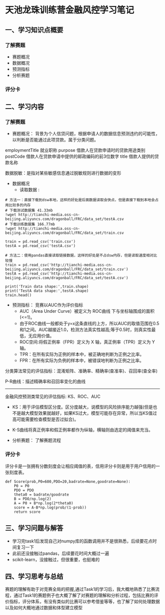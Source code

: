 # 天池龙珠训练营金融风控学习笔记

##  一、学习知识点概要

### 了解赛题
* 赛题概况
* 数据概况
* 预测指标
* 分析赛题

### 评分卡

## 二、学习内容
### 了解赛题
* 赛题概况：
背景为个人信贷问题，根据申请人的数据信息预测违约的可能性，以判断是否能通过此项贷款。属于分类问题。

employmentTitle 就业职称
purpose 借款人在贷款申请时的贷款用途类别
postCode 借款人在贷款申请中提供的邮政编码的前3位数字
title 借款人提供的贷款名称

数据脱敏：是指对某些敏感信息通过脱敏规则进行数据的变形

* 数据概况
  * 读取数据 :
```
# 方法一：直接下载到dsw本地，这样的好处是后面数据读取会快点，但是直接下载到本地会占用比较多的内存
# 下载测试数据集 41.33mb
!wget http://tianchi-media.oss-cn-beijing.aliyuncs.com/dragonball/FRC/data_set/testA.csv
# 下载训练数据集 166.77mb
!wget http://tianchi-media.oss-cn-beijing.aliyuncs.com/dragonball/FRC/data_set/train.csv
```

```
train = pd.read_csv('train.csv')
testA = pd.read_csv('testA.csv')
```
```
# 方法二：使用pandas直接读取链接数据，这样的好处是不占dsw内存，但是读取速度相对比较慢
train = pd.read_csv('http://tianchi-media.oss-cn-beijing.aliyuncs.com/dragonball/FRC/data_set/train.csv')
testA = pd.read_csv('http://tianchi-media.oss-cn-beijing.aliyuncs.com/dragonball/FRC/data_set/testA.csv')
```
```
print('Train data shape:',train.shape)
print('TestA data shape:',testA.shape)
train.head()
```
* 预测指标：
竞赛以AUC作为评价指标
  * AUC（Area Under Curve）被定义为 ROC曲线 下与坐标轴围成的面积(<=1)。
  * 由于ROC曲线一般都处于y=x这条直线的上方，所以AUC的取值范围在0.5和1之间。AUC越接近1.0，检测方法真实性越高;等于0.5时，则真实性最低，无应用价值。
  * ROC空间:将假正例率（FPR）定义为 X 轴，真正例率（TPR）定义为 Y 轴。
  * TPR：在所有实际为正例的样本中，被正确地判断为正例之比率。
  * FPR：在所有实际为负例的样本中，被错误地判断为正例之比率。

分类算法常见的评估指标：混淆矩阵、准确率、精确率(查准率)、召回率(查全率)

P-R曲线：描述精确率和召回率变化的曲线

---
金融风控预测类常见的评估指标: KS、ROC、AUC
   * KS：用于评估模型区分度。区分度越大，说模型的风险排序能力越强(但是也不是越大模型效果就越好，如果KS过大，模型可能存在异常，所以当KS值过高可能需要检查模型是否过拟合)。
   * K-S曲线将真正例率和假正例率都作为纵轴，横轴则由选定的阈值来充当。

* 分析赛题：
了解赛题流程

### 评分卡
评分卡是一张拥有分数刻度会让相应阈值的表，信用评分卡则是用于用户信用的一张刻度表。
```
def Score(prob,P0=600,PDO=20,badrate=None,goodrate=None):
    P0 = P0
    PDO = PDO
    theta0 = badrate/goodrate
    B = PDO/np.log(2)
    A = P0 + B*np.log(2*theta0)
    score = A-B*np.log(prob/(1-prob))
    return score
```

## 三、学习问题与解答
* 学习完task1后发现自己对numpy库的函数调用并不是很熟悉，后续要花点时间复习一下
* 此前还没接触过pandas，后续要花时间大概过一遍
* scikit-learn，没接触过，但很重要，也挺难的

## 四、学习思考与总结
赛题的理解有助于对竞赛全局的把握,通过Task1的学习后，我大概地熟悉了比赛流程，通过Task1的赛题例子也大概了解了对赛题的理解和分析过程，包括比赛的评价指标，评分体系，有没有类似的比赛可以参考借鉴等等，也了解了如何处理数据以及如何大概地通过数据和体型建立模型
